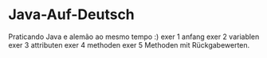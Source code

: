 # Java-Auf-Deutsch
Praticando Java e alemão ao mesmo tempo :)
exer 1 anfang
exer 2 variablen
exer 3 attributen
exer 4 methoden
exer 5 Methoden mit Rückgabewerten.